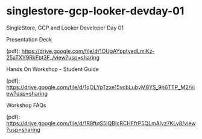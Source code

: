 # singlestore-gcp-looker-devday-01
SingleStore, GCP and Looker Developer Day 01

Presentation Deck 

(pdf): https://drive.google.com/file/d/1OUgAYpptyedLmiKz-25aTXY9RkFbt3F_/view?usp=sharing

Hands On Workshop - Student Guide

(pdf): https://drive.google.com/file/d/1qOLYpTzxe15vcbLubyM8YS_9h6TTP_M2/view?usp=sharing

Workshop FAQs

(pdf): https://drive.google.com/file/d/1R8ftqS5IQBIcRCHFfrP5QLmAlyz7KLy8/view?usp=sharing
